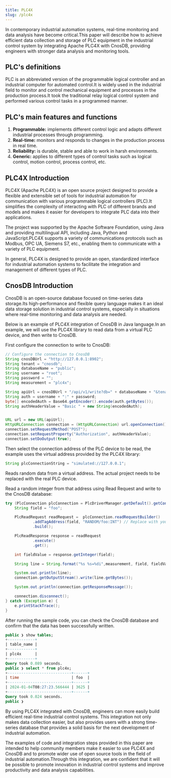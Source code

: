 ```yaml
---
title: PLC4X
slug: /plc4x
---
```


In contemporary industrial automation systems, real-time monitoring and data analysis have become critical.This paper will describe how to achieve efficient data collection and storage of PLC equipment in the industrial control system by integrating Apache PLC4X with CnosDB, providing engineers with stronger data analysis and monitoring tools.

## **PLC's definitions**

PLC is an abbreviated version of the programmable logical controller and an industrial computer for automated control.It is widely used in the industrial field to monitor and control mechanical equipment and processes in the production process.It took the traditional relay logical control system and performed various control tasks in a programmed manner.

## **PLC's main features and functions**

1. **Programmable:** implements different control logic and adapts different industrial processes through programming.
2. **Real-time:** monitors and responds to changes in the production process in real time.
3. **Reliability:** is durable, stable and able to work in harsh environments.
4. **Generic:** applies to different types of control tasks such as logical control, motion control, process control, etc.

## **PLC4X Introduction**

PLC4X (Apache PLC4X) is an open source project designed to provide a flexible and extensible set of tools for industrial automation for communication with various programmable logical controllers (PLC).It simplifies the complexity of interacting with PLC of different brands and models and makes it easier for developers to integrate PLC data into their applications.

The project was supported by the Apache Software Foundation, using Java and providing multilingual API, including Java, Python and JavaScript.PLC4X supports a variety of communications protocols such as Modbus, OPC UA, Siemens S7, etc., enabling them to communicate with a variety of PLC equipment.

In general, PLC4X is designed to provide an open, standardized interface for industrial automation systems to facilitate the integration and management of different types of PLC.

## **CnosDB Introduction**

CnosDB is an open-source database focused on time-series data storage.Its high-performance and flexible query language makes it an ideal data storage solution in industrial control systems, especially in situations where real-time monitoring and data analysis are needed.

Below is an example of PLC4X integration of CnosDB in Java language.In an example, we will use the PLC4X library to read data from a virtual PLC device, and then write to CnosDB.

First configure the connection to write to CnosDB:

```java
// Configure the connection to CnosDB
String cnosDBUrl = "http://127.0.0.1:8902";
String tenant = "cnosdb";
String databaseName = "public";
String username = "root";
String password = "";
String measurement = "plc4x";

String apiUrl = cnosDBUrl + "/api/v1/write?db=" + databaseName + "&tenant=" + tenant + "&pretty=true";
String auth = username + ":" + password;
byte[] encodedAuth = Base64.getEncoder().encode(auth.getBytes());
String authHeaderValue = "Basic " + new String(encodedAuth);


URL url = new URL(apiUrl);
HttpURLConnection connection = (HttpURLConnection) url.openConnection();
connection.setRequestMethod("POST");
connection.setRequestProperty("Authorization", authHeaderValue);
connection.setDoOutput(true);
```

Then select the connection address of the PLC device to be read, the example uses the virtual address provided by the PLC4X library:

```java
String plcConnectionString = "simulated://127.0.0.1";
```

Reads random data from a virtual address. The actual project needs to be replaced with the real PLC device.

Read a random integer from that address using Read Request and write to the CnosDB database:

```java
try (PlcConnection plcConnection = PlcDriverManager.getDefault().getConnectionManager().getConnection(plcConnectionString)) {
    String field = "foo";

    PlcReadRequest readRequest =  plcConnection.readRequestBuilder()
            .addTagAddress(field, "RANDOM/foo:INT") // Replace with your PLC address
            .build();

    PlcReadResponse response = readRequest
            .execute()
            .get();

    int fieldValue = response.getInteger(field);

    String line = String.format("%s %s=%di",measurement, field, fieldValue);

    System.out.println(line);
    connection.getOutputStream().write(line.getBytes());

    System.out.println(connection.getResponseMessage());

    connection.disconnect();
} catch (Exception e) {
    e.printStackTrace();
}
```

After running the sample code, you can check the CnosDB database and confirm that the data has been successfully written.

```sql
public ❯ show tables;
+------------+
| table_name |
+------------+
| plc4x      |
+------------+
Query took 0.089 seconds.
public ❯ select * from plc4x;
+----------------------------+------+
| time                       | foo  |
+----------------------------+------+
| 2024-01-04T08:27:23.566444 | 3625 |
+----------------------------+------+
Query took 0.024 seconds.
public ❯
```

By using PLC4X integrated with CnosDB, engineers can more easily build efficient real-time industrial control systems. This integration not only makes data collection easier, but also provides users with a strong time-series database that provides a solid basis for the next development of industrial automation.

The examples of code and integration steps provided in this paper are intended to help community members make it easier to use PLC4X and CnosDB and to promote wider use of open source tools in the field of industrial automation.Through this integration, we are confident that it will be possible to promote innovation in industrial control systems and improve productivity and data analysis capabilities.

